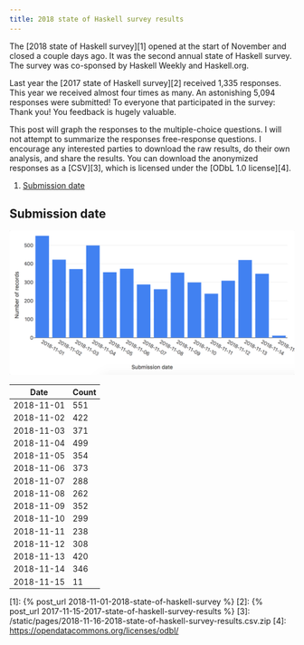 ```yaml
---
title: 2018 state of Haskell survey results
---
```


The [2018 state of Haskell survey][1] opened at the start of November and closed a couple days ago.
It was the second annual state of Haskell survey.
The survey was co-sponsed by Haskell Weekly and Haskell.org.

Last year the [2017 state of Haskell survey][2] received 1,335 responses.
This year we received almost four times as many.
An astonishing 5,094 responses were submitted!
To everyone that participated in the survey:
Thank you!
You feedback is hugely valuable.

This post will graph the responses to the multiple-choice questions.
I will not attempt to summarize the responses free-response questions.
I encourage any interested parties to download the raw results, do their own analysis, and share the results.
You can download the anonymized responses as a [CSV][3], which is licensed under the [ODbL 1.0 license][4].

1.  [Submission date](#q1)

<h2 id="q1">Submission date</h2>
<img alt="" src="/static/images/2018/11/16/1.png">

Date | Count
--- | ---
2018-11-01 | 551
2018-11-02 | 422
2018-11-03 | 371
2018-11-04 | 499
2018-11-05 | 354
2018-11-06 | 373
2018-11-07 | 288
2018-11-08 | 262
2018-11-09 | 352
2018-11-10 | 299
2018-11-11 | 238
2018-11-12 | 308
2018-11-13 | 420
2018-11-14 | 346
2018-11-15 | 11

[1]: {% post_url 2018-11-01-2018-state-of-haskell-survey %}
[2]: {% post_url 2017-11-15-2017-state-of-haskell-survey-results %}
[3]: /static/pages/2018-11-16-2018-state-of-haskell-survey-results.csv.zip
[4]: https://opendatacommons.org/licenses/odbl/
